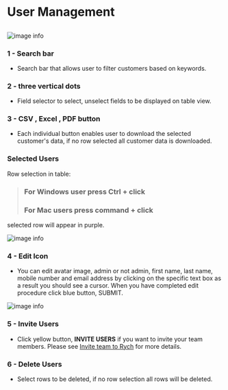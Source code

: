 # User Management
## 
![image info](../../static/img/users_img/design031.jpg)
<!-- ![image info](../../static/img/users_img/user.jpg) -->

### 1 - Search bar

+ Search bar that allows user to filter customers based on keywords.

### 2 - three vertical dots

+ Field selector to select, unselect fields to be displayed on table view.

### 3 - CSV , Excel , PDF button

+ Each individual button enables user to download the selected customer's data, if no row selected all customer data is downloaded.

### Selected Users

Row selection in table:

> ### For Windows user press **Ctrl + click**
> ### For Mac users press **command + click**

selected row will appear in purple.

![image info](../../static/img/users_img/row_selection.jpg)

### 4 - Edit Icon

+ You can edit avatar image, admin or not admin, first name, last name, mobile number and email address by clicking on the specific text box as a result you should see a cursor.
When you have completed edit procedure click blue button, SUBMIT.

![image info](../../static/img/users_img/edit_users.jpg)

### 5 - Invite Users

+ Click yellow button, **INVITE USERS** if you want to invite your team members.
Please see [Invite team to Rych](/faqs/ManageUser/q1) for more details.

### 6 - Delete Users

+ Select rows to be deleted, if no row selection all rows will be deleted.
